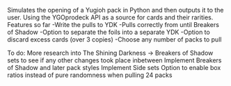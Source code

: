 Simulates the opening of a Yugioh pack in Python and then outputs it to the user. Using the YGOprodeck API as a source for cards and their rarities.
 Features so far
-Write the pulls to YDK
-Pulls correctly from until Breakers of Shadow
-Option to separate the foils into a separate YDK
-Option to discard excess cards (over 3 copies)
-Choose any number of packs to pull

To do:
More research into The Shining Darkness -> Breakers of Shadow sets to see if any other changes took place inbetween
Implement Breakers of Shadow and later pack styles
Implement Side sets
Option to enable box ratios instead of pure randomness when pulling 24 packs
